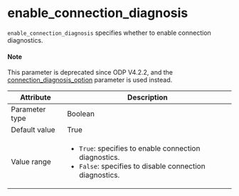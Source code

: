 # enable_connection_diagnosis

`enable_connection_diagnosis` specifies whether to enable connection diagnostics.

<main id="notice" type='explain'>
    <h4>Note</h4>
    <p>This parameter is deprecated since ODP V4.2.2, and the <a href="252.connection-diagnosis-option.md">connection_diagnosis_option</a> parameter is used instead.</p>
</main>

| Attribute | Description |
|----------|---------|
| Parameter type | Boolean |
| Default value | True |
| Value range | <ul><li>`True`: specifies to enable connection diagnostics.</li><li>`False`: specifies to disable connection diagnostics.</li></ul> |
